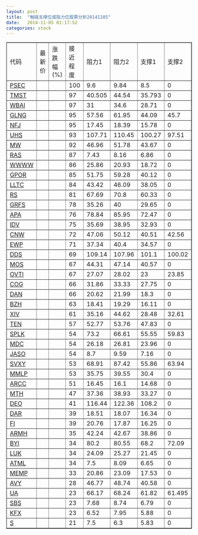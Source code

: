 ```yaml
---
layout: post
title:  "触碰支撑位或阻力位股票分析20141105"
date:   2014-11-05 01:17:52
categories: stock
---
```

<script type="text/javascript">
var stockList = []
stockList.push('gb_psec');
stockList.push('gb_tmst');
stockList.push('gb_wbai');
stockList.push('gb_glng');
stockList.push('gb_nfj');
stockList.push('gb_uhs');
stockList.push('gb_mw');
stockList.push('gb_ras');
stockList.push('gb_wwww');
stockList.push('gb_gpor');
stockList.push('gb_lltc');
stockList.push('gb_rs');
stockList.push('gb_grfs');
stockList.push('gb_apa');
stockList.push('gb_idv');
stockList.push('gb_cnw');
stockList.push('gb_ewp');
stockList.push('gb_dds');
stockList.push('gb_mos');
stockList.push('gb_ovti');
stockList.push('gb_cog');
stockList.push('gb_dan');
stockList.push('gb_bzh');
stockList.push('gb_xiv');
stockList.push('gb_ten');
stockList.push('gb_splk');
stockList.push('gb_mdc');
stockList.push('gb_jaso');
stockList.push('gb_svxy');
stockList.push('gb_mmlp');
stockList.push('gb_arcc');
stockList.push('gb_mth');
stockList.push('gb_deo');
stockList.push('gb_dar');
stockList.push('gb_fi');
stockList.push('gb_armh');
stockList.push('gb_byi');
stockList.push('gb_luk');
stockList.push('gb_atml');
stockList.push('gb_memp');
stockList.push('gb_avy');
stockList.push('gb_ua');
stockList.push('gb_sbs');
stockList.push('gb_kfx');
stockList.push('gb_s');
</script>
<table border="1">
 <tr>
 <td>代码</td>
 <td>最新价</td>
 <td>涨跌幅(%)</td>
 <td>接近程度</td>
 <td>阻力1</td>
 <td>阻力2</td>
 <td>支撑1</td>
 <td>支撑2</td>
</tr>
  <tr id="psec" class="red">
  <td><a href="http://stock.finance.sina.com.cn/usstock/quotes/PSEC.html" target="_blank">PSEC</a></td><td></td><td></td><td>100</td><td>9.6</td><td>9.84</td><td>8.5</td><td>0</td></tr>
  <tr id="tmst" class="red">
  <td><a href="http://stock.finance.sina.com.cn/usstock/quotes/TMST.html" target="_blank">TMST</a></td><td></td><td></td><td>97</td><td>40.505</td><td>44.54</td><td>35.793</td><td>0</td></tr>
  <tr id="wbai" class="red">
  <td><a href="http://stock.finance.sina.com.cn/usstock/quotes/WBAI.html" target="_blank">WBAI</a></td><td></td><td></td><td>97</td><td>31</td><td>34.6</td><td>28.71</td><td>0</td></tr>
  <tr id="glng" class="red">
  <td><a href="http://stock.finance.sina.com.cn/usstock/quotes/GLNG.html" target="_blank">GLNG</a></td><td></td><td></td><td>95</td><td>57.56</td><td>61.95</td><td>44.09</td><td>45.7</td></tr>
  <tr id="nfj" class="red">
  <td><a href="http://stock.finance.sina.com.cn/usstock/quotes/NFJ.html" target="_blank">NFJ</a></td><td></td><td></td><td>95</td><td>17.45</td><td>18.39</td><td>15.78</td><td>0</td></tr>
  <tr id="uhs" class="red">
  <td><a href="http://stock.finance.sina.com.cn/usstock/quotes/UHS.html" target="_blank">UHS</a></td><td></td><td></td><td>93</td><td>107.71</td><td>110.45</td><td>100.27</td><td>97.51</td></tr>
  <tr id="mw" class="red">
  <td><a href="http://stock.finance.sina.com.cn/usstock/quotes/MW.html" target="_blank">MW</a></td><td></td><td></td><td>92</td><td>46.96</td><td>51.78</td><td>43.67</td><td>0</td></tr>
  <tr id="ras" class="red">
  <td><a href="http://stock.finance.sina.com.cn/usstock/quotes/RAS.html" target="_blank">RAS</a></td><td></td><td></td><td>87</td><td>7.43</td><td>8.16</td><td>6.86</td><td>0</td></tr>
  <tr id="wwww" class="red">
  <td><a href="http://stock.finance.sina.com.cn/usstock/quotes/WWWW.html" target="_blank">WWWW</a></td><td></td><td></td><td>86</td><td>25.86</td><td>20.93</td><td>18.72</td><td>0</td></tr>
  <tr id="gpor" class="red">
  <td><a href="http://stock.finance.sina.com.cn/usstock/quotes/GPOR.html" target="_blank">GPOR</a></td><td></td><td></td><td>85</td><td>51.75</td><td>59.28</td><td>40.12</td><td>0</td></tr>
  <tr id="lltc" class="red">
  <td><a href="http://stock.finance.sina.com.cn/usstock/quotes/LLTC.html" target="_blank">LLTC</a></td><td></td><td></td><td>84</td><td>43.42</td><td>46.09</td><td>38.05</td><td>0</td></tr>
  <tr id="rs" class="red">
  <td><a href="http://stock.finance.sina.com.cn/usstock/quotes/RS.html" target="_blank">RS</a></td><td></td><td></td><td>81</td><td>67.69</td><td>70.8</td><td>60.33</td><td>0</td></tr>
  <tr id="grfs" class="red">
  <td><a href="http://stock.finance.sina.com.cn/usstock/quotes/GRFS.html" target="_blank">GRFS</a></td><td></td><td></td><td>78</td><td>35.26</td><td>40</td><td>29.65</td><td>0</td></tr>
  <tr id="apa" class="red">
  <td><a href="http://stock.finance.sina.com.cn/usstock/quotes/APA.html" target="_blank">APA</a></td><td></td><td></td><td>76</td><td>78.84</td><td>85.95</td><td>72.47</td><td>0</td></tr>
  <tr id="idv" class="red">
  <td><a href="http://stock.finance.sina.com.cn/usstock/quotes/IDV.html" target="_blank">IDV</a></td><td></td><td></td><td>75</td><td>35.69</td><td>38.95</td><td>32.93</td><td>0</td></tr>
  <tr id="cnw" class="green">
  <td><a href="http://stock.finance.sina.com.cn/usstock/quotes/CNW.html" target="_blank">CNW</a></td><td></td><td></td><td>72</td><td>47.06</td><td>50.12</td><td>40.51</td><td>42.56</td></tr>
  <tr id="ewp" class="red">
  <td><a href="http://stock.finance.sina.com.cn/usstock/quotes/EWP.html" target="_blank">EWP</a></td><td></td><td></td><td>71</td><td>37.34</td><td>40.4</td><td>34.57</td><td>0</td></tr>
  <tr id="dds" class="green">
  <td><a href="http://stock.finance.sina.com.cn/usstock/quotes/DDS.html" target="_blank">DDS</a></td><td></td><td></td><td>69</td><td>109.14</td><td>107.96</td><td>101.1</td><td>100.02</td></tr>
  <tr id="mos" class="red">
  <td><a href="http://stock.finance.sina.com.cn/usstock/quotes/MOS.html" target="_blank">MOS</a></td><td></td><td></td><td>67</td><td>44.31</td><td>47.14</td><td>40.57</td><td>0</td></tr>
  <tr id="ovti" class="red">
  <td><a href="http://stock.finance.sina.com.cn/usstock/quotes/OVTI.html" target="_blank">OVTI</a></td><td></td><td></td><td>67</td><td>27.07</td><td>28.02</td><td>23</td><td>23.85</td></tr>
  <tr id="cog" class="red">
  <td><a href="http://stock.finance.sina.com.cn/usstock/quotes/COG.html" target="_blank">COG</a></td><td></td><td></td><td>66</td><td>31.86</td><td>33.33</td><td>27.75</td><td>0</td></tr>
  <tr id="dan" class="red">
  <td><a href="http://stock.finance.sina.com.cn/usstock/quotes/DAN.html" target="_blank">DAN</a></td><td></td><td></td><td>66</td><td>20.62</td><td>21.99</td><td>18.3</td><td>0</td></tr>
  <tr id="bzh" class="red">
  <td><a href="http://stock.finance.sina.com.cn/usstock/quotes/BZH.html" target="_blank">BZH</a></td><td></td><td></td><td>63</td><td>18.41</td><td>19.29</td><td>16.11</td><td>0</td></tr>
  <tr id="xiv" class="red">
  <td><a href="http://stock.finance.sina.com.cn/usstock/quotes/XIV.html" target="_blank">XIV</a></td><td></td><td></td><td>61</td><td>35.16</td><td>44.62</td><td>28.48</td><td>32.61</td></tr>
  <tr id="ten" class="red">
  <td><a href="http://stock.finance.sina.com.cn/usstock/quotes/TEN.html" target="_blank">TEN</a></td><td></td><td></td><td>57</td><td>52.77</td><td>53.76</td><td>47.83</td><td>0</td></tr>
  <tr id="splk" class="red">
  <td><a href="http://stock.finance.sina.com.cn/usstock/quotes/SPLK.html" target="_blank">SPLK</a></td><td></td><td></td><td>54</td><td>73.2</td><td>66.61</td><td>55.55</td><td>59.83</td></tr>
  <tr id="mdc" class="green">
  <td><a href="http://stock.finance.sina.com.cn/usstock/quotes/MDC.html" target="_blank">MDC</a></td><td></td><td></td><td>54</td><td>26.18</td><td>26.81</td><td>23.96</td><td>0</td></tr>
  <tr id="jaso" class="red">
  <td><a href="http://stock.finance.sina.com.cn/usstock/quotes/JASO.html" target="_blank">JASO</a></td><td></td><td></td><td>54</td><td>8.7</td><td>9.59</td><td>7.16</td><td>0</td></tr>
  <tr id="svxy" class="red">
  <td><a href="http://stock.finance.sina.com.cn/usstock/quotes/SVXY.html" target="_blank">SVXY</a></td><td></td><td></td><td>53</td><td>68.91</td><td>87.42</td><td>55.86</td><td>63.94</td></tr>
  <tr id="mmlp" class="red">
  <td><a href="http://stock.finance.sina.com.cn/usstock/quotes/MMLP.html" target="_blank">MMLP</a></td><td></td><td></td><td>53</td><td>35.75</td><td>39.55</td><td>30.4</td><td>0</td></tr>
  <tr id="arcc" class="red">
  <td><a href="http://stock.finance.sina.com.cn/usstock/quotes/ARCC.html" target="_blank">ARCC</a></td><td></td><td></td><td>51</td><td>16.45</td><td>16.1</td><td>14.68</td><td>0</td></tr>
  <tr id="mth" class="green">
  <td><a href="http://stock.finance.sina.com.cn/usstock/quotes/MTH.html" target="_blank">MTH</a></td><td></td><td></td><td>47</td><td>37.36</td><td>38.93</td><td>33.27</td><td>0</td></tr>
  <tr id="deo" class="red">
  <td><a href="http://stock.finance.sina.com.cn/usstock/quotes/DEO.html" target="_blank">DEO</a></td><td></td><td></td><td>41</td><td>116.44</td><td>122.36</td><td>108.2</td><td>0</td></tr>
  <tr id="dar" class="red">
  <td><a href="http://stock.finance.sina.com.cn/usstock/quotes/DAR.html" target="_blank">DAR</a></td><td></td><td></td><td>39</td><td>18.51</td><td>18.07</td><td>16.34</td><td>0</td></tr>
  <tr id="fi" class="red">
  <td><a href="http://stock.finance.sina.com.cn/usstock/quotes/FI.html" target="_blank">FI</a></td><td></td><td></td><td>39</td><td>20.76</td><td>17.87</td><td>16.25</td><td>0</td></tr>
  <tr id="armh" class="green">
  <td><a href="http://stock.finance.sina.com.cn/usstock/quotes/ARMH.html" target="_blank">ARMH</a></td><td></td><td></td><td>35</td><td>42.24</td><td>42.67</td><td>38.86</td><td>0</td></tr>
  <tr id="byi" class="red">
  <td><a href="http://stock.finance.sina.com.cn/usstock/quotes/BYI.html" target="_blank">BYI</a></td><td></td><td></td><td>34</td><td>80.2</td><td>80.55</td><td>68.2</td><td>72.09</td></tr>
  <tr id="luk" class="red">
  <td><a href="http://stock.finance.sina.com.cn/usstock/quotes/LUK.html" target="_blank">LUK</a></td><td></td><td></td><td>34</td><td>24.09</td><td>25.27</td><td>21.45</td><td>0</td></tr>
  <tr id="atml" class="red">
  <td><a href="http://stock.finance.sina.com.cn/usstock/quotes/ATML.html" target="_blank">ATML</a></td><td></td><td></td><td>34</td><td>7.5</td><td>8.09</td><td>6.65</td><td>0</td></tr>
  <tr id="memp" class="red">
  <td><a href="http://stock.finance.sina.com.cn/usstock/quotes/MEMP.html" target="_blank">MEMP</a></td><td></td><td></td><td>33</td><td>20.86</td><td>23.09</td><td>17.53</td><td>0</td></tr>
  <tr id="avy" class="red">
  <td><a href="http://stock.finance.sina.com.cn/usstock/quotes/AVY.html" target="_blank">AVY</a></td><td></td><td></td><td>28</td><td>46.77</td><td>48.74</td><td>40.58</td><td>0</td></tr>
  <tr id="ua" class="red">
  <td><a href="http://stock.finance.sina.com.cn/usstock/quotes/UA.html" target="_blank">UA</a></td><td></td><td></td><td>23</td><td>66.17</td><td>68.24</td><td>61.82</td><td>61.495</td></tr>
  <tr id="sbs" class="red">
  <td><a href="http://stock.finance.sina.com.cn/usstock/quotes/SBS.html" target="_blank">SBS</a></td><td></td><td></td><td>23</td><td>7.68</td><td>8.74</td><td>6.79</td><td>0</td></tr>
  <tr id="kfx" class="red">
  <td><a href="http://stock.finance.sina.com.cn/usstock/quotes/KFX.html" target="_blank">KFX</a></td><td></td><td></td><td>23</td><td>6.52</td><td>7.95</td><td>5.88</td><td>0</td></tr>
  <tr id="s" class="red">
  <td><a href="http://stock.finance.sina.com.cn/usstock/quotes/S.html" target="_blank">S</a></td><td></td><td></td><td>21</td><td>7.5</td><td>6.3</td><td>5.83</td><td>0</td></tr>
</table>
